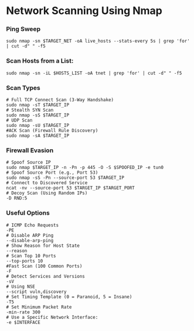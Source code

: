 # Network Scanning Using Nmap

### Ping Sweep
```shell
sudo nmap -sn $TARGET_NET -oA live_hosts --stats-every 5s | grep 'for' | cut -d" " -f5
```

### Scan Hosts from a List:
```shell
sudo nmap -sn -iL $HOSTS_LIST -oA tnet | grep 'for' | cut -d" " -f5
```

### Scan Types
```shell
# Full TCP Connect Scan (3-Way Handshake)
sudo nmap -sT $TARGET_IP
# Stealth SYN Scan
sudo nmap -sS $TARGET_IP
# UDP Scan
sudo nmap -sU $TARGET_IP
#ACK Scan (Firewall Rule Discovery)
sudo nmap -sA $TARGET_IP
```

### Firewall Evasion
```shell
# Spoof Source IP 
sudo nmap $TARGET_IP -n -Pn -p 445 -O -S $SPOOFED_IP -e tun0
# Spoof Source Port (e.g., Port 53)
sudo nmap -sS -Pn --source-port 53 $TARGET_IP
# Connect to Discovered Service
ncat -nv --source-port 53 $TARGET_IP $TARGET_PORT
# Decoy Scan (Using Random IPs)
-D RND:5
```

### Useful Options
```shell
# ICMP Echo Requests
-PE
# Disable ARP Ping
--disable-arp-ping
# Show Reason for Host State
--reason
# Scan Top 10 Ports
--top-ports 10
#Fast Scan (100 Common Ports)
-F
# Detect Services and Versions
-sV
# Using NSE
--script vuln,discovery
# Set Timing Template (0 = Paranoid, 5 = Insane)
-T5
# Set Minimum Packet Rate
-min-rate 300
# Use a Specific Network Interface:
-e $INTERFACE
```